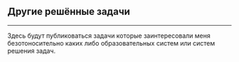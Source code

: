 ## Другие решённые задачи

---
Здесь будут публиковаться задачи которые заинтересовали меня безотоносительно каких либо образовательных систем или систем решения задач.